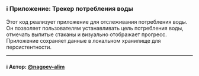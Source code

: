 ### ℹ️ Приложение: Трекер потребления воды

Этот код реализует приложение для отслеживания потребления воды.
Он позволяет пользователям устанавливать цель потребления воды,
отмечать выпитые стаканы и визуально отображает прогресс.
Приложение сохраняет данные в локальном хранилище для персистентности.

-----
#### ℹ️ Автор: [@nagoev-alim](https://github.com/nagoev-alim)

